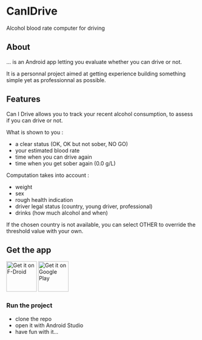 # CanIDrive
Alcohol blood rate computer for driving

## About
... is an Android app letting you evaluate whether you can drive or not.

It is a personnal project aimed at getting experience building something simple yet as professionnal as possible.

## Features
Can I Drive allows you to track your recent alcohol consumption, to assess if you can drive or not.

What is shown to you :
- a clear status (OK, OK but not sober, NO GO)
- your estimated blood rate
- time when you can drive again
- time when you get sober again (0.0 g/L)

Computation takes into account :
- weight
- sex
- rough health indication
- driver legal status (country, young driver, professional)
- drinks (how much alcohol and when)

If the chosen country is not available, you can select OTHER to override the threshold value with your own.

## Get the app

[<img src="https://fdroid.gitlab.io/artwork/badge/get-it-on.png"
     alt="Get it on F-Droid"
     height="80">](https://f-droid.org/packages/com.vaudibert.canidrive/)
[<img src="https://play.google.com/intl/en_us/badges/images/generic/en-play-badge.png"
     alt="Get it on Google Play"
     height="80">](https://play.google.com/store/apps/details?id=com.vaudibert.canidrive)

### Run the project
* clone the repo
* open it with Android Studio
* have fun with it...
